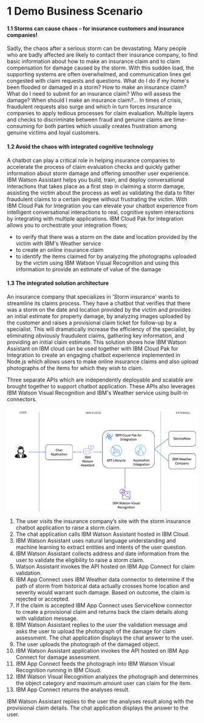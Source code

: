 # 1 Demo Business Scenario

#### 1.1 Storms can cause chaos – for insurance customers and insurance companies!
   Sadly, the chaos after a serious storm can be devastating. Many people who are badly affected are likely to contact their insurance company, to find basic information       about how to make an insurance claim and to claim compensation for damage caused by the storm. With this sudden load, the supporting systems are often overwhelmed, and communication lines get congested with claim requests and questions.
What do I do if my home's been flooded or damaged in a storm? How to make an insurance claim? What do I need to submit for an insurance claim? Who will assess the damage? When should I make an insurance claim?...
In times of crisis, fraudulent requests also surge and which in turn forces insurance companies to apply tedious processes for claim evaluation. Multiple layers and checks to discriminate between fraud and genuine claims are time-consuming for both parties which usually creates frustration among genuine victims and loyal customers. 

#### 1.2 Avoid the chaos with integrated cognitive technology
A chatbot can play a critical role in helping insurance companies to accelerate the process of claim evaluation checks and quickly gather information about storm damage and offering smoother user experience.  
IBM Watson Assistant helps you build, train, and deploy conversational interactions that takes place as a first step in claiming a storm damage, assisting the victim about the process as well as validating the data to filter fraudulent claims to a certain degree without frustrating the victim. With IBM Cloud Pak for Integration you can elevate your chatbot experience from intelligent conversational interactions to real, cognitive system interactions by integrating with multiple applications. IBM Cloud Pak for Integration allows you to orchestrate your integration flows;
  -	to verify that there was a storm on the date and location provided by the victim with IBM's Weather service
  -	to create an online insurance claim 
  -	to identify the items claimed for by analyzing the photographs uploaded by the victim using IBM Watson Visual Recognition and using this information to provide an   estimate of value of the damage

#### 1.3 The integrated solution architecture
An insurance company that specializes in 'Storm insurance' wants to streamline its claims process. They have a chatbot that verifies that there was a storm on the date and location provided by the victim and provides an initial estimate for property damage, by analyzing images uploaded by the customer and raises a provisional claim ticket for follow-up by a specialist. This will dramatically increase the efficiency of the specialist, by eliminating obviously fraudulent claims, gathering key information, and providing an initial claim estimate.
This solution shows how IBM Watson Assistant on IBM cloud can be used together with IBM Cloud Pak for Integration to create an engaging chatbot experience implemented in Node.js which allows users to make online insurance claims and also upload photographs of the items for which they wish to claim. 



Three separate APIs which are independently deployable and scalable are brought together to support chatbot application. These APIs also leverages IBM Watson Visual Recognition and IBM's Weather service using built-in connectors.

![](https://github.com/ilyastar12/markdown/blob/main/img/Picture1.png)

1.	The user visits the insurance company’s site with the storm insurance chatbot application to raise a storm claim.
2.	The chat application calls IBM Watson Assistant hosted in IBM Cloud.
3.	IBM Watson Assistant uses natural language understanding and machine learning to extract entities and intents of the user question.
4.	IBM Watson Assistant collects address and date information from the user to validate the eligibility to raise a storm claim.  
5.	Watson Assistant invokes the API hosted on IBM App Connect for claim validation. 
6.	IBM App Connect uses IBM Weather data connector to determine if the path of storm from historical data actually crosses home location and severity would warrant such damage. Based on outcome, the claim is rejected or accepted. 
7.	If the claim is accepted IBM App Connect uses ServiceNow connector to create a provisional claim and returns back the claim details along with validation message.
8.	IBM Watson Assistant replies to the user the validation message and asks the user to upload the photograph of the damage for claim assessment.  The chat application displays the chat answer to the user.
9.	The user uploads the photograph of the damaged object. 
10.	IBM Watson Assistant application invokes the API hosted on IBM App Connect for damage assessment. 
11.	IBM App Connect feeds the photograph into IBM Watson Visual Recognition running in IBM Cloud. 
12.	IBM Watson Visual Recognition analyzes the photograph and determines the object category and maximum amount user can claim for the item.
13.	IBM App Connect returns the analyses result.

IBM Watson Assistant replies to the user the analyses result along with the provisional claim details. The chat application displays the answer to the user. 
